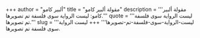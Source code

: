 +++
author = "ألبير كامو"
title = "مقولة ألبير كامو"
description = '''مقولة ألبير كامو: ليست الرواية سوى فلسفة تم تصويرها.'''
quote = '''ليست الرواية سوى فلسفة تم تصويرها.'''
slug = '''ليست-الرواية-سوى-فلسفة-تم-تصويرها'''
+++
ليست الرواية سوى فلسفة تم تصويرها.
